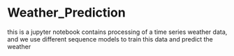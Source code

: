 # Weather_Prediction
this is a jupyter notebook contains processing of a time series weather data, and we use different sequence models to train this data and predict the weather 
